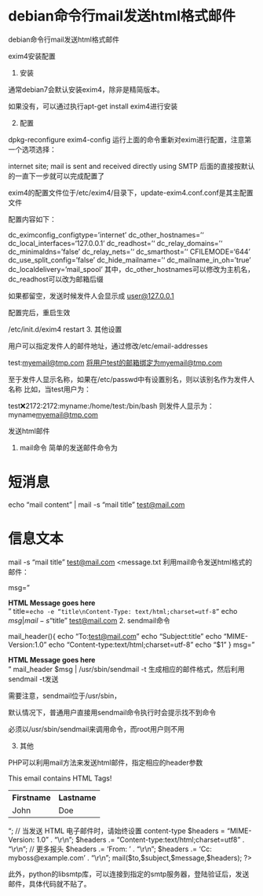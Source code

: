 # debian命令行mail发送html格式邮件
debian命令行mail发送html格式邮件

exim4安装配置

1. 安装

通常debian7会默认安装exim4，除非是精简版本。

如果没有，可以通过执行apt-get install exim4进行安装

2. 配置

dpkg-reconfigure exim4-config
运行上面的命令重新对exim进行配置，注意第一个选项选择：

internet site; mail is sent and received directly using SMTP
后面的直接按默认的一直下一步就可以完成配置了

exim4的配置文件位于/etc/exim4/目录下，update-exim4.conf.conf是其主配置文件

配置内容如下：

dc_eximconfig_configtype=’internet’
dc_other_hostnames=’‘
dc_local_interfaces=‘127.0.0.1’
dc_readhost=’‘
dc_relay_domains=’‘
dc_minimaldns=’false’
dc_relay_nets=’‘
dc_smarthost=’‘
CFILEMODE=‘644’
dc_use_split_config=’false’
dc_hide_mailname=’‘
dc_mailname_in_oh=’true’
dc_localdelivery=’mail_spool’
其中，dc_other_hostnames可以修改为主机名，dc_readhost可以改为邮箱后缀

如果都留空，发送时候发件人会显示成 user@127.0.0.1

配置完后，重启生效

/etc/init.d/exim4 restart
3. 其他设置

用户可以指定发件人的邮件地址，通过修改/etc/email-addresses

test:myemail@tmp.com
将用户test的邮箱绑定为myemail@tmp.com

至于发件人显示名称，如果在/etc/passwd中有设置别名，则以该别名作为发件人名称
比如，当test用户为：

test:x:2172:2172:myname:/home/test:/bin/bash
则发件人显示为：myname<myemail@tmp.com>

发送html邮件

1. mail命令
简单的发送邮件命令为

# 短消息
echo “mail content” | mail -s “mail title” test@mail.com
# 信息文本
mail -s “mail title” test@mail.com <message.txt
利用mail命令发送html格式的邮件：

msg=”<b><div style=’color:red’>HTML Message goes here</div></b>”
title=`echo -e “title\nContent-Type: text/html;charset=utf-8”`
echo $msg | mail -s “$title” test@mail.com
2. sendmail命令

mail_header(){
    echo “To:test@mail.com”
    echo “Subject:title”
    echo “MIME-Version:1.0”
    echo “Content-type:text/html;charset=utf-8”
    echo “$1”
}
msg=”<b><div style=’color:red’>HTML Message goes here</div></b>”
mail_header $msg | /usr/sbin/sendmail -t
生成相应的邮件格式，然后利用sendmail -t发送

需要注意，sendmail位于/usr/sbin，

默认情况下，普通用户直接用sendmail命令执行时会提示找不到命令

必须以/usr/sbin/sendmail来调用命令，而root用户则不用

3. 其他

PHP可以利用mail方法来发送html邮件，指定相应的header参数

<?php

$to = “somebody@example.com, somebodyelse@example.com”;  
$subject = “HTML email”;

$message = ”  
<html>  
<head>  
<title>HTML email</title>  
</head>  
<body>  
<p>This email contains HTML Tags!</p>  
<table>  
<tr>  
<th>Firstname</th>  
<th>Lastname</th>  
</tr>  
<tr>  
<td>John</td>  
<td>Doe</td>  
</tr>  
</table>  
</body>  
</html>  
“;

// 当发送 HTML 电子邮件时，请始终设置 content-type  
$headers = “MIME-Version: 1.0” . “\r\n”;  
$headers .= “Content-type:text/html;charset=utf8” . “\r\n”;

// 更多报头  
$headers .= ‘From: <webmaster@example.com>’ . “\r\n”;  
$headers .= ‘Cc: myboss@example.com’ . “\r\n”;

mail($to,$subject,$message,$headers);  
?>
此外，python的libsmtp库，可以连接到指定的smtp服务器，登陆验证后，发送邮件，具体代码就不贴了。